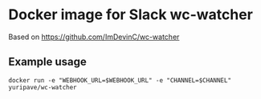 Docker image for Slack wc-watcher
====

Based on https://github.com/ImDevinC/wc-watcher

Example usage
----
`docker run -e "WEBHOOK_URL=$WEBHOOK_URL" -e "CHANNEL=$CHANNEL" yuripave/wc-watcher`
